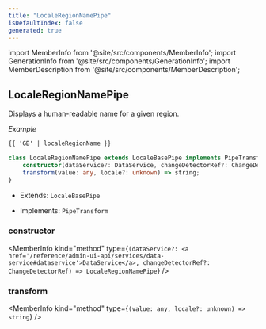 ```yaml
---
title: "LocaleRegionNamePipe"
isDefaultIndex: false
generated: true
---
```

<!-- This file was generated from the Vendure source. Do not modify. Instead, re-run the "docs:build" script -->
import MemberInfo from '@site/src/components/MemberInfo';
import GenerationInfo from '@site/src/components/GenerationInfo';
import MemberDescription from '@site/src/components/MemberDescription';


## LocaleRegionNamePipe

<GenerationInfo sourceFile="packages/admin-ui/src/lib/core/src/shared/pipes/locale-region-name.pipe.ts" sourceLine="18" packageName="@bb-vendure/admin-ui" />

Displays a human-readable name for a given region.

*Example*

```HTML
{{ 'GB' | localeRegionName }}
```

```ts title="Signature"
class LocaleRegionNamePipe extends LocaleBasePipe implements PipeTransform {
    constructor(dataService?: DataService, changeDetectorRef?: ChangeDetectorRef)
    transform(value: any, locale?: unknown) => string;
}
```
* Extends: <code>LocaleBasePipe</code>


* Implements: <code>PipeTransform</code>



<div className="members-wrapper">

### constructor

<MemberInfo kind="method" type={`(dataService?: <a href='/reference/admin-ui-api/services/data-service#dataservice'>DataService</a>, changeDetectorRef?: ChangeDetectorRef) => LocaleRegionNamePipe`}   />


### transform

<MemberInfo kind="method" type={`(value: any, locale?: unknown) => string`}   />




</div>
